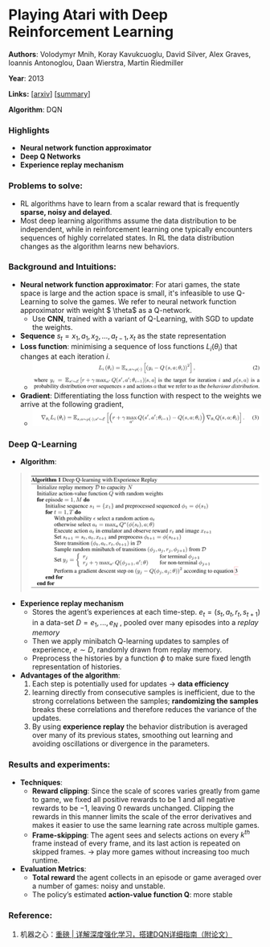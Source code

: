 # Playing Atari with Deep Reinforcement Learning

**Authors**: Volodymyr Mnih, Koray Kavukcuoglu, David Silver, Alex Graves, Ioannis Antonoglou, Daan Wierstra, Martin Riedmiller

**Year**: 2013

**Links:** [[arxiv](https://arxiv.org/abs/1312.5602v1)] [[summary](https://github.com/kmdanielduan/Key-Paper-Summary-in-DRL/blob/master/01.%20Model-Free%20RL/%5B001%5D%20Playing%20Atari%20with%20Deep%20Reinforcement%20Learning.md)]

**Algorithm**: DQN

### Highlights

- **Neural network function approximator**
- **Deep Q Networks**
- **Experience replay mechanism**

### Problems to solve: 

- RL algorithms have to learn from a scalar reward that is frequently **sparse, noisy and delayed**. 
- Most deep learning algorithms assume the data distribution to be independent, while in reinforcement learning one typically encounters sequences of highly correlated states. In RL the data distribution changes as the algorithm learns new behaviors.

### Background and Intuitions:

- **Neural network function approximator**: For atari games, the state space is large and the action space is small, it's infeasible to use Q-Learning to solve the games. We refer to neural network function approximator with weight $ \theta$ as a Q-network.
  - Use **CNN**, trained with a variant of Q-Learning, with SGD to update the weights.
- **Sequence** $s_t=x_1, a_1,x_2, …, a_{t-1}, x_t$ as the state representation
- **Loss function**: minimising a sequence of loss functions $L_i(θ_i)$ that changes at each
  iteration $i$.
  - ![12](assets/12.png)
- **Gradient**: Differentiating the loss function with respect to the weights we arrive at the following gradient,
  - ![14](assets/14.png)

### Deep Q-Learning

- **Algorithm**:

> ![13](assets/13.png)

- **Experience replay mechanism**
  - Stores the agent’s experiences at each time-step. $e_t = (s_t, a_t, r_t, s_{t+1})$ in a data-set $D = e_1 , ..., e_N$ , pooled over many episodes into a *replay memory*
  - Then we apply minibatch Q-learning updates to samples of experience, $e \sim D$, randomly drawn from replay memory.
  - Preprocess the histories by a function $\phi$ to make sure fixed length representation of histories.
- **Advantages of the algorithm**:
  1. Each step is potentially used for updates -> **data efficiency**
  2. learning directly from consecutive samples is inefficient, due to the strong correlations
     between the samples; **randomizing the samples** breaks these correlations and therefore reduces the variance of the updates.
  3. By using **experience replay** the behavior distribution is averaged over many of its previous states, smoothing out learning and avoiding oscillations or divergence in the parameters.

### Results and experiments:

- **Techniques**:
  - **Reward clipping**: Since the scale of scores varies greatly from game to game, we
    fixed all positive rewards to be 1 and all negative rewards to be −1, leaving 0 rewards unchanged. Clipping the rewards in this manner limits the scale of the error derivatives and makes it easier to use the same learning rate across multiple games.
  - **Frame-skipping**: The agent sees and selects actions on every $k^{th}$ frame instead of every
    frame, and its last action is repeated on skipped frames. -> play more games without increasing too much runtime.
- **Evaluation Metrics**: 
  - **Total reward** the agent collects in an episode or game averaged over a number of games: noisy and unstable.
  - The policy’s estimated **action-value function Q**: more stable



### Reference:

1. 机器之心：[重磅 | 详解深度强化学习，搭建DQN详细指南（附论文）](https://mp.weixin.qq.com/s?__biz=MzA3MzI4MjgzMw==&mid=2650716425&idx=1&sn=bf52c653b7cd054ce721ce5be928c623&scene=4) 

